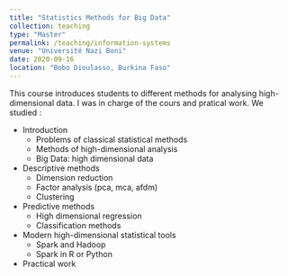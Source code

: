 ```yaml
---
title: "Statistics Methods for Big Data"
collection: teaching
type: "Master"
permalink: /teaching/information-systems
venue: "Université Nazi Boni"
date: 2020-09-16
location: "Bobo Dioulasso, Burkina Faso"
---
```


This course introduces students to different methods for analysing high-dimensional data. I was in charge of the cours and pratical work.
We studied :

* Introduction 
    * Problems of classical statistical methods
    * Methods of high-dimensional analysis
    * Big Data: high dimensional data
* Descriptive methods 
    * Dimension reduction
    * Factor analysis (pca, mca, afdm)
    * Clustering       
* Predictive methods
    * High dimensional regression
    * Classification methods
* Modern high-dimensional statistical tools
    * Spark and Hadoop
    * Spark in R or Python
* Practical work      


